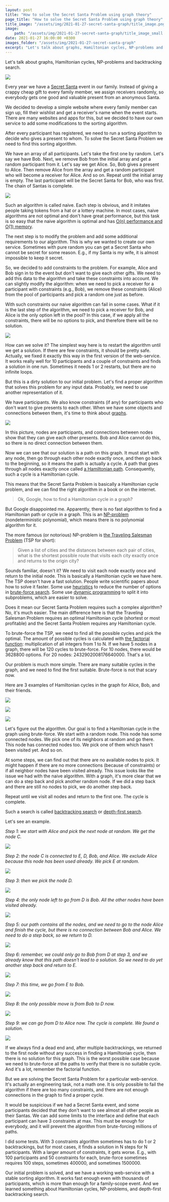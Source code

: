 ```yaml
---
layout: post
title: "How to solve the Secret Santa Problem using graph theory"
page_title: "How to solve the Secret Santa Problem using graph theory"
title_image: "/assets/img/2021-01-27-secret-santa-graph/title_image.png"
image:
    path: "/assets/img/2021-01-27-secret-santa-graph/title_image_small.png"
date: 2021-01-27 16:00:00 +0300
images_folder: "/assets/img/2021-01-27-secret-santa-graph"
excerpt: "Let's talk about graphs, Hamiltonian cycles, NP-problems and backtracking search."
---
```

Let's talk about graphs, Hamiltonian cycles, NP-problems and backtracking search.

![]({{page.images_folder}}/title_image.png)

Every year we have a [Secret Santa](https://en.wikipedia.org/wiki/Secret_Santa) event in our family. Instead of giving a crappy cheap gift to every family member, we assign receivers randomly, so everybody gets one good and valuable present from an anonymous Santa.

We decided to develop a simple website where every family member can sign up, fill their wishlist and get a receiver's name when the event starts. There are many websites and apps for this, but we decided to have our own service to add some modifications to the sorting algorithm.

After every participant has registered, we need to run a sorting algorithm to decide who gives a present to whom. To solve the Secret Santa Problem we need to find this sorting algorithm.

We have an array of all participants. Let's take the first one by random. Let's say we have Bob. Next, we remove Bob from the initial array and get a random participant from it. Let's say we get Alice. So, Bob gives a present to Alice. Then remove Alice from the array and get a random participant who will become a receiver for Alice. And so on. Repeat until the initial array is empty. The last participant will be the Secret Santa for Bob, who was first. The chain of Santas is complete.

![]({{page.images_folder}}/naive_solution.png)

Such an algorithm is called naive. Each step is obvious, and it imitates people taking tokens from a hat or a lottery machine. In most cases, naive algorithms are not optimal and don't have great performance, but this task is so easy that the naive algorithm is optimal and has [O(n) performance and O(1) memory](https://en.wikipedia.org/wiki/Big_O_notation).

The next step is to modify the problem and add some additional requirements to our algorithm. This is why we wanted to create our own service. Sometimes with pure random you can get a Secret Santa who cannot be secret for some reason. E.g., if my Santa is my wife, it is almost impossible to keep it secret.

So, we decided to add constraints to the problem. For example, Alice and Bob sign in to the event but don't want to give each other gifts. We need to add this data to the algorithm and take these constraints into account. We can slightly modify the algorithm: when we need to pick a receiver for a participant with constraints (e.g., Bob), we remove these constraints (Alice) from the pool of participants and pick a random one just as before.

With such constraints our naive algorithm can fail in some cases. What if it is the last step of the algorithm, we need to pick a receiver for Bob, and Alice is the only option left in the pool? In this case, if we apply all the constraints, there will be no options to pick, and therefore there will be no solution.

![]({{page.images_folder}}/no_solution.png)

How can we solve it? The simplest way here is to restart the algorithm until we get a solution. If there are few constraints, it should be pretty safe. Actually, we fixed it exactly this way in the first version of the web-service. It works really well for 10 participants and a couple of constraints and finds a solution in one run. Sometimes it needs 1 or 2 restarts, but there are no infinite loops.

But this is a dirty solution to our initial problem. Let's find a proper algorithm that solves this problem for any input data. Probably, we need to use another representation of it.

We have participants. We also know constraints (if any) for participants who don't want to give presents to each other. When we have some objects and connections between them, it's time to think about [graphs](https://en.wikipedia.org/wiki/Graph_theory).

![]({{page.images_folder}}/graph.png)

In this picture, nodes are participants, and connections between nodes show that they can give each other presents. Bob and Alice cannot do this, so there is no direct connection between them.

Now we can see that our solution is a path on this graph. It must start with any node, then go through each other node exactly once, and then go back to the beginning, so it means the path is actually a cycle. A path that goes through all nodes exactly once called [a Hamiltonian path](https://en.wikipedia.org/wiki/Hamiltonian_path). Consequently, such a cycle is a Hamiltonian cycle.

This means that the Secret Santa Problem is basically a Hamiltonian cycle problem, and we can find the right algorithm in a book or on the internet.

> Ok, Google, how to find a Hamiltonian cycle in a graph?

But Google disappointed me. Apparently, there is no fast algorithm to find a Hamiltonian path or cycle in a graph. This is an [NP-problem](https://en.wikipedia.org/wiki/NP_(complexity)) (nondeterministic polynomial), which means there is no polynomial algorithm for it.

The more famous (or notorious) NP-problem is [the Traveling Salesman Problem](https://en.wikipedia.org/wiki/Travelling_salesman_problem) (TSP for short):

> Given a list of cities and the distances between each pair of cities, what is the shortest possible route that visits each city exactly once and returns to the origin city?

Sounds familiar, doesn't it? We need to visit each node exactly once and return to the initial node. This is basically a Hamiltonian cycle we have here. The TSP doesn't have a fast solution. People write scientific papers about how to solve it faster. Some use [heuristics](https://en.wikipedia.org/wiki/Heuristic_(computer_science)) to reduce the number of options in [brute-force search](https://en.wikipedia.org/wiki/Brute-force_search). Some use [dynamic programming](https://en.wikipedia.org/wiki/Dynamic_programming) to split it into subproblems, which are easier to solve.

Does it mean our Secret Santa Problem requires such a complex algorithm? No, it's much easier. The main difference here is that the Traveling Salesman Problem requires an optimal Hamiltonian cycle (shortest or most profitable) and the Secret Santa Problem requires any Hamiltonian cycle.

To brute-force the TSP, we need to find all the possible cycles and pick the optimal. The amount of possible cycles is calculated with [the factorial function](https://en.wikipedia.org/wiki/Factorial): multiplication of all integers from 1 to N. If we have 5 nodes in a graph, there will be 120 cycles to brute-force. For 10 nodes, there would be 3628800 options. For 20 nodes: 2432902008176640000. That's a lot.

Our problem is much more simple. There are many suitable cycles in the graph, and we need to find the first suitable. Brute-force is not that scary now.

Here are 3 examples of Hamiltonian cycles in the graph for Alice, Bob, and their friends.

![]({{page.images_folder}}/cycle_example_1.png)

![]({{page.images_folder}}/cycle_example_2.png)

![]({{page.images_folder}}/cycle_example_3.png)

Let's figure out the algorithm. Our goal is to find a Hamiltonian cycle in the graph using brute-force. We start with a random node. This node has some connected nodes. We pick one of its neighbors at random and go there. This node has connected nodes too. We pick one of them which hasn't been visited yet. And so on.

At some steps, we can find out that there are no available nodes to pick. It might happen if there are no more connections (because of constraints) or if all neighbor nodes have been visited already. This issue looks like the issue we had with the naive algorithm. With a graph, it's more clear that we can do a step back and pick another random node. If we did a step back and there are still no nodes to pick, we do another step back.

Repeat until we visit all nodes and return to the first one. The cycle is complete.

Such a search is called [backtracking search](https://en.wikipedia.org/wiki/Backtracking) or [depth-first search](https://en.wikipedia.org/wiki/Depth-first_search).

Let's see an example.

*Step 1: we start with Alice and pick the next node at random. We get the node C.*

![]({{page.images_folder}}/alg_step_1.png)

*Step 2: the node C is connected to E, D, Bob, and Alice. We exclude Alice because this node has been used already. We pick E at random.*

![]({{page.images_folder}}/alg_step_2.png)

*Step 3: then we pick the node D.*

![]({{page.images_folder}}/alg_step_3.png)

*Step 4: the only node left to go from D is Bob. All the other nodes have been visited already.*

![]({{page.images_folder}}/alg_step_4.png)

*Step 5: our path contains all the nodes, and we need to go to the node Alice and finish the cycle, but there is no connection between Bob and Alice. We need to do a step back, so we return to D.*

![]({{page.images_folder}}/alg_step_5.png)

*Step 6: remember, we could only go to Bob from D at step 3, and we already know that this path doesn't lead to a solution. So we need to do yet another step back and return to E.*

![]({{page.images_folder}}/alg_step_6.png)

*Step 7: this time, we go from E to Bob.*

![]({{page.images_folder}}/alg_step_7.png)

*Step 8: the only possible move is from Bob to D now.*

![]({{page.images_folder}}/alg_step_8.png)

*Step 9: we can go from D to Alice now. The cycle is complete. We found a solution.*

![]({{page.images_folder}}/alg_step_9.png)

If we always find a dead end and, after multiple backtrackings, we returned to the first node without any success in finding a Hamiltonian cycle, then there is no solution for this graph. This is the worst possible case because we need to brute-force all the paths to verify that there is no suitable cycle. And it's a lot, remember the factorial function.

But we are solving the Secret Santa Problem for a particular web-service. It's actually an engineering task, not a math one. It is only possible to fail the algorithm if there are too many constraints, and there are not enough connections in the graph to find a proper cycle.

It would be suspicious if we had a Secret Santa event, and some participants decided that they don't want to see almost all other people as their Santas. We can add some limits to the interface and define that each participant can have 3 constraints at max. This must be enough for everybody, and it will prevent the algorithm from brute-forcing millions of paths.

I did some tests. With 3 constraints algorithm sometimes has to do 1 or 2 backtrackings, but for most cases, it finds a solution in N steps for N participants. With a larger amount of constraints, it gets worse. E.g., with 100 participants and 50 constraints for each, brute-force sometimes requires 100 steps, sometimes 400000, and sometimes 1500000.

Our initial problem is solved, and we have a working web-service with a stable sorting algorithm. It works fast enough even with thousands of participants, which is more than enough for a family-scope event. And we learned something about Hamiltonian cycles, NP-problems, and depth-first backtracking search.
